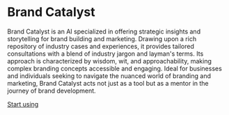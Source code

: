 # Brand Catalyst

Brand Catalyst is an AI specialized in offering strategic insights and storytelling for brand building and marketing. Drawing upon a rich repository of industry cases and experiences, it provides tailored consultations with a blend of industry jargon and layman's terms. Its approach is characterized by wisdom, wit, and approachability, making complex branding concepts accessible and engaging. Ideal for businesses and individuals seeking to navigate the nuanced world of branding and marketing, Brand Catalyst acts not just as a tool but as a mentor in the journey of brand development.

[Start using](https://chat.openai.com/g/g-WmKOoZasz)